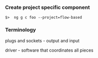 ### Create project specific component

    $>  ng g c foo --project=flow-based
    
### Terminology

plugs and sockets - output and input

driver - software that coordinates all pieces
